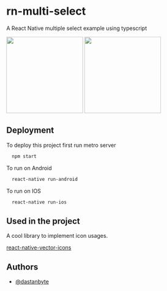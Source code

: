 # rn-multi-select

A React Native multiple select example using typescript

<img src="https://user-images.githubusercontent.com/23508996/189900409-85a1560f-acb8-46ff-8c3c-2a6c90f14133.png" width="200"> <img src="https://user-images.githubusercontent.com/23508996/189900511-99f1d07c-5539-4592-b0fa-cc6665e94724.png" width="200">

## Deployment

To deploy this project first run metro server

```bash
  npm start
```
To run on Android

```bash
  react-native run-android
```
To run on IOS

```bash
  react-native run-ios
```

## Used in the project

A cool library to implement icon usages.

[react-native-vector-icons](https://github.com/oblador/react-native-vector-icons)


## Authors

- [@dastanbyte](https://www.github.com/dastanbyte)


